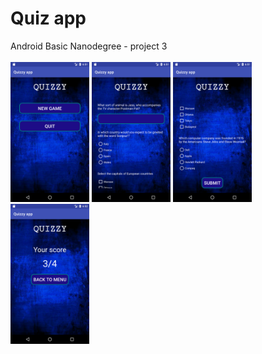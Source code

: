 # Quiz app
Android Basic Nanodegree - project 3
<br /><br />
<img width="25%" src="https://github.com/karol-dabrowski/quiz2/blob/master/screenshots/Screenshot_1521827498.png">
<img width="25%" src="https://github.com/karol-dabrowski/quiz2/blob/master/screenshots/Screenshot_1521827506.png">
<img width="25%" src="https://github.com/karol-dabrowski/quiz2/blob/master/screenshots/Screenshot_1521827515.png">
<img width="25%" src="https://github.com/karol-dabrowski/quiz2/blob/master/screenshots/Screenshot_1521827527.png">
